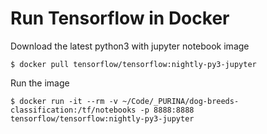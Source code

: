 # Run Tensorflow in Docker
Download the latest python3 with jupyter notebook image
```shell
$ docker pull tensorflow/tensorflow:nightly-py3-jupyter
```
Run the image
```shell
$ docker run -it --rm -v ~/Code/_PURINA/dog-breeds-classification:/tf/notebooks -p 8888:8888 tensorflow/tensorflow:nightly-py3-jupyter
```